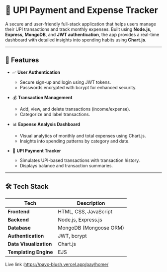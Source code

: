 # 💸 UPI Payment and Expense Tracker

A secure and user-friendly full-stack application that helps users manage their UPI transactions and track monthly expenses. Built using **Node.js**, **Express**, **MongoDB**, and **JWT authentication**, the app provides a real-time dashboard with detailed insights into spending habits using **Chart.js**.

---

## 🚀 Features

- ✅ **User Authentication**
  - Secure sign-up and login using JWT tokens.
  - Passwords encrypted with bcrypt for enhanced security.

- 💰 **Transaction Management**
  - Add, view, and delete transactions (income/expense).
  - Categorize and label transactions.

- 📊 **Expense Analysis Dashboard**
  - Visual analytics of monthly and total expenses using Chart.js.
  - Insights into spending patterns by category and date.

- 🧾 **UPI Payment Tracker**
  - Simulates UPI-based transactions with transaction history.
  - Displays balance and transaction summaries.

---

## 🛠️ Tech Stack

| Tech                   | Description                        |
|------------------------|------------------------------------|
| **Frontend**           | HTML, CSS, JavaScript              |
| **Backend**            | Node.js, Express.js                |
| **Database**           |  MongoDB (Mongoose ORM)            |
| **Authentication**     | JWT, bcrypt                        |
| **Data Visualization** | Chart.js                           |
| **Templating Engine**  | EJS                                |

Live link :https://payx-blush.vercel.app/pay/home/
